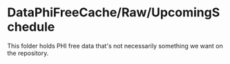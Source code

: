 DataPhiFreeCache/Raw/UpcomingSchedule
================

This folder holds PHI free data that's not necessarily something we want on the repository.
